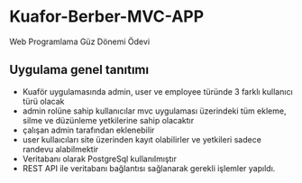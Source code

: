 # Kuafor-Berber-MVC-APP
Web Programlama Güz Dönemi Ödevi

## Uygulama genel tanıtımı
- Kuaför uygulamasında admin, user ve employee türünde 3 farklı kullanıcı türü olacak
- admin rolüne sahip kullanıcılar mvc uygulaması üzerindeki tüm ekleme, silme ve düzünleme yetkilerine sahip olacaktır
- çalışan admin tarafından eklenebilir
- user kullaıcıları site üzerinden kayıt olabilirler ve yetkileri sadece randevu alabilmektir
- Veritabanı olarak PostgreSql kullanılmıştır
- REST API ile veritabanı bağlantısı sağlanarak gerekli işlemler yapıldı.

  
